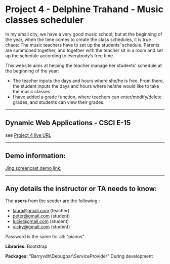 # Project 4 - Delphine Trahand  - Music classes scheduler
In my small city, we have a very good music school, but at the beginning of the year, when the time comes to create the class schedules, it is true chaos:
The music teachers have to set up the students’ schedule. Parents are summoned together, and together with the teacher sit in a room and set up the schedule according to everybody’s free time.

This website aims at helping the teacher manage her students' schedule at the beginning of the year:
* The teacher inputs the days and hours where she/he is free. From there, the student inputs the days and hours where he/she would like to take the music classes.
* I have added a grade function, where teachers can enter/modify/delete grades, and students can view their grades.

----
## Dynamic Web Applications - CSCI E-15
see [Project 4 live URL](http://p4.delphinetrahand.me/)

----
## Demo information: 
[Jing screencast demo link: ](http://screencast.com/t/kM5I84XC)
    
----
## Any details the instructor or TA needs to know:
The **users** from the seeder are the following :

* laura@gmail.com (teacher)
* peter@gmail.com (student)
* lucie@gmail.com (student)
* vicky@gmail.com (student)

Password is the same for all: "pianos"

**Libraries:** Bootstrap 

**Packages:** "Barryvdh\Debugbar\ServiceProvider" During development